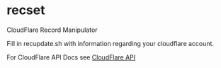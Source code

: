 recset
======

CloudFlare Record Manipulator

Fill in recupdate.sh with information regarding your cloudflare account.

For CloudFlare API Docs see [CloudFlare API](https://www.cloudflare.com/docs/client-api.html)
